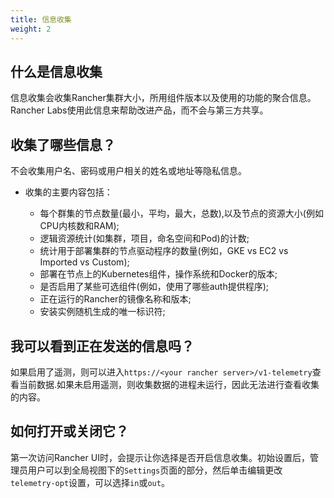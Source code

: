 ```yaml
---
title: 信息收集
weight: 2
---
```


## 什么是信息收集

信息收集会收集Rancher集群大小，所用组件版本以及使用的功能的聚合信息。Rancher Labs使用此信息来帮助改进产品，而不会与第三方共享。

## 收集了哪些信息？

不会收集用户名、密码或用户相关的姓名或地址等隐私信息。

- 收集的主要内容包括：
  
  - 每个群集的节点数量(最小，平均，最大，总数),以及节点的资源大小(例如CPU内核数和RAM);
  - 逻辑资源统计(如集群，项目，命名空间和Pod)的计数;
  - 统计用于部署集群的节点驱动程序的数量(例如，GKE vs EC2 vs Imported vs Custom);
  - 部署在节点上的Kubernetes组件，操作系统和Docker的版本;
  - 是否启用了某些可选组件(例如，使用了哪些auth提供程序);
  - 正在运行的Rancher的镜像名称和版本;
  - 安装实例随机生成的唯一标识符;

## 我可以看到正在发送的信息吗？

如果启用了遥测，则可以进入`https://<your rancher server>/v1-telemetry`查看当前数据.如果未启用遥测，则收集数据的进程未运行，因此无法进行查看收集的内容。

## 如何打开或关闭它？

第一次访问Rancher UI时，会提示让你选择是否开启信息收集。初始设置后，管理员用户可以到全局视图下的`Settings`页面的部分，然后单击编辑更改`telemetry-opt`设置，可以选择`in`或`out`。